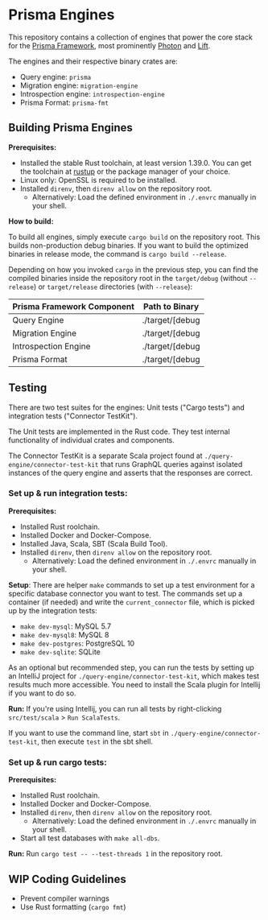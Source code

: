 # Prisma Engines

This repository contains a collection of engines that power the core stack for the [Prisma Framework](https://github.com/prisma/prisma2), most prominently [Photon](https://github.com/prisma/photonjs/) and [Lift](https://github.com/prisma/lift/).

The engines and their respective binary crates are:
- Query engine: `prisma`
- Migration engine: `migration-engine`
- Introspection engine: `introspection-engine`
- Prisma Format: `prisma-fmt`

## Building Prisma Engines

**Prerequisites:**
- Installed the stable Rust toolchain, at least version 1.39.0. You can get the toolchain at [rustup](https://rustup.rs/) or the package manager of your choice.
- Linux only: OpenSSL is required to be installed.
- Installed `direnv`, then `direnv allow` on the repository root.
    - Alternatively: Load the defined environment in `./.envrc` manually in your shell.

**How to build:**

To build all engines, simply execute `cargo build` on the repository root. This builds non-production debug binaries.
If you want to build the optimized binaries in release mode, the command is `cargo build --release`.

Depending on how you invoked `cargo` in the previous step, you can find the compiled binaries inside the repository root in the `target/debug` (without `--release`) or `target/release` directories (with `--release`):

| Prisma Framework Component | Path to Binary                                            |
| -------------------------- | --------------------------------------------------------- |
| Query Engine               | ./target/\[debug|release\]/prisma                         |
| Migration Engine           | ./target/\[debug|release\]/migration-engine               |
| Introspection Engine       | ./target/\[debug|release\]/introspection-engine           |
| Prisma Format              | ./target/\[debug|release\]/prisma-fmt                     |

## Testing

There are two test suites for the engines: Unit tests ("Cargo tests") and integration tests ("Connector TestKit").

The Unit tests are implemented in the Rust code. They test internal functionality of individual crates and components.

The Connector TestKit is a separate Scala project found at `./query-engine/connector-test-kit` that runs GraphQL queries against isolated instances of the query engine and asserts that the responses are correct.

### Set up & run integration tests:
**Prerequisites:**
- Installed Rust roolchain.
- Installed Docker and Docker-Compose.
- Installed Java, Scala, SBT (Scala Build Tool).
- Installed `direnv`, then `direnv allow` on the repository root.
    - Alternatively: Load the defined environment in `./.envrc` manually in your shell.

**Setup**:
There are helper `make` commands to set up a test environment for a specific database connector you want to test. The commands set up a container (if needed) and write the `current_connector` file, which is picked up by the integration tests:
- `make dev-mysql`: MySQL 5.7
- `make dev-mysql8`: MySQL 8
- `make dev-postgres`: PostgreSQL 10
- `make dev-sqlite`: SQLite

As an optional but recommended step, you can run the tests by setting up an IntelliJ project for `./query-engine/connector-test-kit`, which makes test results much more accessible. You need to install the Scala plugin for Intellij if you want to do so.

**Run:**
If you're using Intellij, you can run all tests by right-clicking `src/test/scala` > `Run ScalaTests`.

If you want to use the command line, start `sbt` in `./query-engine/connector-test-kit`, then execute `test` in the sbt shell.

### Set up & run cargo tests:

**Prerequisites:**
- Installed Rust roolchain.
- Installed Docker and Docker-Compose.
- Installed `direnv`, then `direnv allow` on the repository root.
    - Alternatively: Load the defined environment in `./.envrc` manually in your shell.
- Start all test databases with `make all-dbs`.

**Run:**
Run `cargo test -- --test-threads 1` in the repository root.

## WIP Coding Guidelines
- Prevent compiler warnings
- Use Rust formatting (`cargo fmt`)
